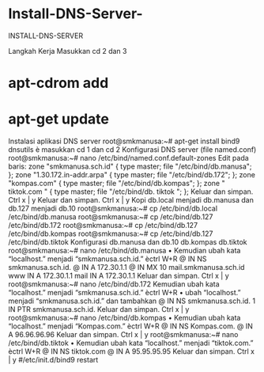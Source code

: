 # Install-DNS-Server-
INSTALL-DNS-SERVER

Langkah Kerja
Masukkan cd 2 dan 3
# apt-cdrom add
# apt-get update
Instalasi aplikasi DNS server
root@smkmanusa:~# apt-get install bind9 dnsutils
è masukkan cd 1 dan cd 2
Konfigurasi DNS server (file named.conf)
root@smkmanusa:~# nano /etc/bind/named.conf.default-zones
Edit pada baris:
zone "smkmanusa.sch.id" {
type master;
file "/etc/bind/db.manusa";
};
zone "1.30.172.in-addr.arpa" {
type master;
file "/etc/bind/db.172";
};
zone "kompas.com" {
type master;
file "/etc/bind/db.kompas";
};
zone " tiktok.com " {
type master;
file "/etc/bind/db. tiktok ";
};
Keluar dan simpan. Ctrl x | y
Keluar dan simpan. Ctrl x | y
Kopi db.local menjadi db.manusa dan db.127 menjadi db.10
root@smkmanusa:~# cp /etc/bind/db.local /etc/bind/db.manusa
root@smkmanusa:~# cp /etc/bind/db.127 /etc/bind/db.172
root@smkmanusa:~# cp /etc/bind/db.127 /etc/bind/db.kompas
root@smkmanusa:~# cp /etc/bind/db.127 /etc/bind/db.tiktok
Konfigurasi db.manusa dan db.10 db.kompas db.tiktok
root@smkmanusa:~# nano /etc/bind/db.manusa
• Kemudian ubah kata “localhost.” menjadi “smkmanusa.sch.id.” èctrl W+R
@ IN NS smkmanusa.sch.id.
@ IN A  172.30.1.1
@ IN MX 10 mail.smkmanusa.sch.id
www IN  A  172.30.1.1
mail IN A  172.30.1.1
Keluar dan simpan. Ctrl x | y
root@smkmanusa:~# nano /etc/bind/db.172
Kemudian ubah kata “localhost.” menjadi “smkmanusa.sch.id.” èctrl W+R
• ubah “localhost.” menjadi “smkmanusa.sch.id.” dan tambahkan 
@ IN NS smkmanusa.sch.id.
1 IN PTR smkmanusa.sch.id.
Keluar dan simpan. Ctrl x | y
root@smkmanusa:~# nano /etc/bind/db.kompas
• Kemudian ubah kata “localhost.” menjadi “Kompas.com.” èctrl W+R
@ IN NS Kompas.com.
@ IN A 96.96.96.96
Keluar dan simpan. Ctrl x | y
root@smkmanusa:~# nano /etc/bind/db.tiktok
• Kemudian ubah kata “localhost.” menjadi “tiktok.com.” èctrl W+R
@ IN NS tiktok.com
@ IN A 95.95.95.95
Keluar dan simpan. Ctrl x | y
#/etc/init.d/bind9 restart
